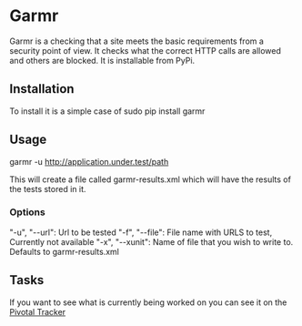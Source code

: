 # Garmr

Garmr is a checking that a site meets the basic requirements from a security point of view. 
It checks what the correct HTTP calls are allowed and others are blocked. It is installable from PyPi.

## Installation

To install it is a simple case of 
  sudo pip install garmr

## Usage

garmr -u http://application.under.test/path

This will create a file called garmr-results.xml which will have the results of the 
tests stored in it.

### Options

"-u", "--url": Url to be tested 
"-f", "--file": File name with URLS to test, Currently not available 
"-x", "--xunit": Name of file that you wish to write to. Defaults to garmr-results.xml


## Tasks

If you want to see what is currently being worked on you can see it on the 
[Pivotal Tracker](https://www.pivotaltracker.com/projects/285905)
